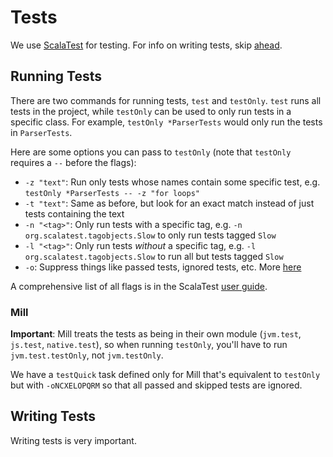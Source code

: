 # Tests

We use [ScalaTest](https://www.scalatest.org/) for testing.
For info on writing tests, skip [ahead](#writing-tests).

## Running Tests

There are two commands for running tests, `test` and `testOnly`. `test` runs all
tests in the project, while `testOnly` can be used to only run tests in a specific class.
For example, `testOnly *ParserTests` would only run the tests in `ParserTests`.

Here are some options you can pass to `testOnly`
(note that `testOnly` requires a `--` before the flags):

- `-z "text"`: Run only tests whose names contain some specific test,
  e.g. `testOnly *ParserTests -- -z "for loops"`
- `-t "text"`: Same as before, but look for an exact match instead of
  just tests containing the text
- `-n "<tag>"`: Only run tests with a specific tag, e.g. `-n org.scalatest.tagobjects.Slow`
  to only run tests tagged `Slow`
- `-l "<tag>"`: Only run tests *without* a specific tag, e.g. `-l org.scalatest.tagobjects.Slow`
  to run all but tests tagged `Slow`
- `-o`: Suppress things like passed tests, ignored tests, etc.
  More [here](https://www.scalatest.org/user_guide/using_the_runner#configuringReporters)

A comprehensive list of all flags is in the ScalaTest
[user guide](https://www.scalatest.org/user_guide/using_the_runner).

### Mill

**Important**: Mill treats the tests as being in their own module (`jvm.test`, `js.test`, `native.test`),
so when running `testOnly`, you'll have to run `jvm.test.testOnly`, not `jvm.testOnly`.

We have a `testQuick` task defined only for Mill that's equivalent to `testOnly` but with
`-oNCXELOPQRM` so that all passed and skipped tests are ignored.

## Writing Tests

Writing tests is very important.
